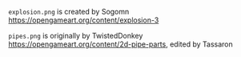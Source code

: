 `explosion.png` is created by Sogomn <https://opengameart.org/content/explosion-3>

`pipes.png` is originally by TwistedDonkey <https://opengameart.org/content/2d-pipe-parts>, edited by Tassaron
